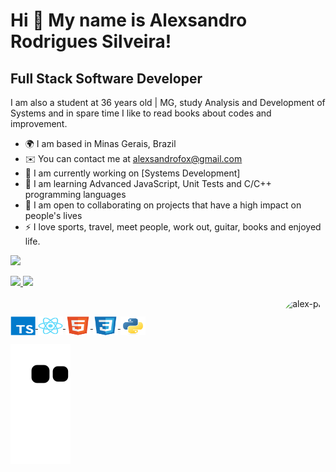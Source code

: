 Hi 👋 My name is Alexsandro Rodrigues Silveira!
==========================

Full Stack Software Developer
-----------------------------
I am also a student at 36 years old | MG, study Analysis and Development of Systems and in spare time I like to read books about codes and improvement.

* 🌍 I am based in Minas Gerais, Brazil 
* ✉️ You can contact me at [alexsandrofox@gmail.com](mailto:alexsandrofox@gmail.com) 
* 🚀 I am currently working on [Systems Development]
* 🧠 I am learning Advanced JavaScript, Unit Tests and C/C++ programming languages 
* 🤝 I am open to collaborating on projects that have a high impact on people's lives 
* ⚡ I love sports, travel, meet people, work out, guitar, books and enjoyed life.

<a href="https://github.com/Alexfoxhound" target="_blank" rel="noreferrer"><img
src="https://img.shields.io/github/followers/peguimasid?logo=github&style=for-the-badge&color=3382ed&labelColor=171717" /></a>

      

  </table>
 
 
 <div>
<a href="https://github.com/alexfoxhound">
<img height="180em" src="https://github-readme-stats.vercel.app/api/top-langs/?username=alexfoxhound&layout=compact&langs_count=7&theme=dracula"/>
<img height="180em" src="https://github-readme-stats.vercel.app/api?username=alexfoxhound&show_icons=true&theme=dracula&include_all_commits=true&count_private=true"/>
      
     
</div>
 
 
 
 
 
<div style="display: inline_block"><br>

  <img align="right" alt="alex-pic" height="150" style="border-radius:50px;" src="https://user-images.githubusercontent.com/114617936/203847899-5239570a-f1ec-4e6f-9f95-e8283a13dc94.png">

 
 
</div>
  
  ##
 
<div> 
  <img align="center" alt="alex-fox" height="30" width="40" src="https://raw.githubusercontent.com/devicons/devicon/master/icons/typescript/typescript-plain.svg">
  <img align="center" alt="alex-React" height="30" width="40" src="https://raw.githubusercontent.com/devicons/devicon/master/icons/react/react-original.svg">
  <img align="center" alt="alex-HTML" height="30" width="40" src="https://raw.githubusercontent.com/devicons/devicon/master/icons/html5/html5-original.svg">
  <img align="center" alt="alex-CSS" height="30" width="40" src="https://raw.githubusercontent.com/devicons/devicon/master/icons/css3/css3-original.svg">
  <img align="center" alt="alex-Python" height="30" width="40" src="https://raw.githubusercontent.com/devicons/devicon/master/icons/python/python-original.svg">
  
  

 

 
 ![snake gif](https://github.com/Alexfoxhound/Alexfoxhound/blob/output/github-contribution-grid-snake.svg)
             
</div>
